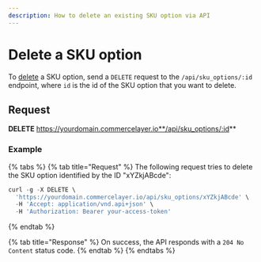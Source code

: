 ```yaml
---
description: How to delete an existing SKU option via API
---
```


# Delete a SKU option

To <a href="https://docs.commercelayer.io/developers/deleting-resources" target="_blank">delete</a> a SKU option, send a `DELETE` request to the `/api/sku_options/:id` endpoint, where `id` is the id of the SKU option that you want to delete.

## Request

**DELETE** https://yourdomain.commercelayer.io**/api/sku_options/:id**

### Example

{% tabs %}
{% tab title="Request" %}
The following request tries to delete the SKU option identified by the ID "xYZkjABcde":

```javascript
curl -g -X DELETE \
  'https://yourdomain.commercelayer.io/api/sku_options/xYZkjABcde' \
  -H 'Accept: application/vnd.api+json' \
  -H 'Authorization: Bearer your-access-token'
```
{% endtab %}

{% tab title="Response" %}
On success, the API responds with a `204 No Content` status code.
{% endtab %}
{% endtabs %}

